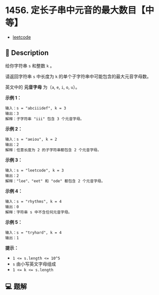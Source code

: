 # 1456. 定长子串中元音的最大数目【中等】

- [leetcode](https://leetcode.cn/problems/maximum-number-of-vowels-in-a-substring-of-given-length)

## 📝 Description

给你字符串 `s` 和整数 `k` 。

请返回字符串 `s` 中长度为 `k` 的单个子字符串中可能包含的最大元音字母数。

英文中的 **元音字母** 为（`a`, `e`, `i`, `o`, `u`）。

**示例 1：**
```
输入：s = "abciiidef", k = 3
输出：3
解释：子字符串 "iii" 包含 3 个元音字母。

```
**示例 2：**
```
输入：s = "aeiou", k = 2
输出：2
解释：任意长度为 2 的子字符串都包含 2 个元音字母。

```
**示例 3：**
```
输入：s = "leetcode", k = 3
输出：2
解释："lee"、"eet" 和 "ode" 都包含 2 个元音字母。

```
**示例 4：**
```
输入：s = "rhythms", k = 4
输出：0
解释：字符串 s 中不含任何元音字母。

```
**示例 5：**
```
输入：s = "tryhard", k = 4
输出：1

```
**提示：**

- `1 <= s.length <= 10^5`
- `s` 由小写英文字母组成
- `1 <= k <= s.length`

## 💻 题解

```

```
